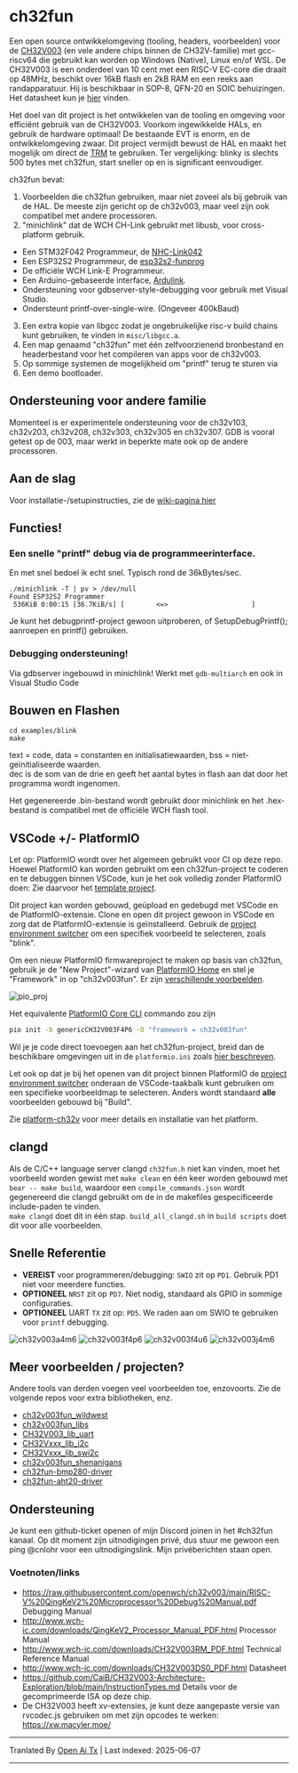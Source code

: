 # ch32fun

Een open source ontwikkelomgeving (tooling, headers, voorbeelden) voor de [CH32V003](http://www.wch-ic.com/products/CH32V003.html) (en vele andere chips binnen de CH32V-familie) met gcc-riscv64 die gebruikt kan worden op Windows (Native), Linux en/of WSL. De CH32V003 is een onderdeel van 10 cent met een RISC-V EC-core die draait op 48MHz, beschikt over 16kB flash en 2kB RAM en een reeks aan randapparatuur. Hij is beschikbaar in SOP-8, QFN-20 en SOIC behuizingen. Het datasheet kun je [hier](http://www.wch-ic.com/downloads/CH32V003DS0_PDF.html) vinden.

Het doel van dit project is het ontwikkelen van de tooling en omgeving voor efficiënt gebruik van de CH32V003. Voorkom ingewikkelde HALs, en gebruik de hardware optimaal! De bestaande EVT is enorm, en de ontwikkelomgeving zwaar. Dit project vermijdt bewust de HAL en maakt het mogelijk om direct de [TRM](http://www.wch-ic.com/downloads/CH32V003RM_PDF.html) te gebruiken. Ter vergelijking: blinky is slechts 500 bytes met ch32fun, start sneller op en is significant eenvoudiger.

ch32fun bevat:
1. Voorbeelden die ch32fun gebruiken, maar niet zoveel als bij gebruik van de HAL. De meeste zijn gericht op de ch32v003, maar veel zijn ook compatibel met andere processoren.
2. "minichlink" dat de WCH CH-Link gebruikt met libusb, voor cross-platform gebruik.
  * Een STM32F042 Programmeur, de [NHC-Link042](https://github.com/NgoHungCuong/NHC-Link042)
  * Een ESP32S2 Programmeur, de [esp32s2-funprog](https://github.com/cnlohr/esp32s2-cookbook/tree/master/ch32v003programmer)
  * De officiële WCH Link-E Programmeur.
  * Een Arduino-gebaseerde interface, [Ardulink](https://gitlab.com/BlueSyncLine/arduino-ch32v003-swio).
  * Ondersteuning voor gdbserver-style-debugging voor gebruik met Visual Studio.
  * Ondersteunt printf-over-single-wire. (Ongeveer 400kBaud)
3. Een extra kopie van libgcc zodat je ongebruikelijke risc-v build chains kunt gebruiken, te vinden in `misc/libgcc.a`.
4. Een map genaamd "ch32fun" met één zelfvoorzienend bronbestand en headerbestand voor het compileren van apps voor de ch32v003.
5. Op sommige systemen de mogelijkheid om "printf" terug te sturen via
6. Een demo bootloader.

## Ondersteuning voor andere familie

Momenteel is er experimentele ondersteuning voor de ch32v103, ch32v203, ch32v208, ch32v303, ch32v305 en ch32v307. GDB is vooral getest op de 003, maar werkt in beperkte mate ook op de andere processoren.

## Aan de slag

Voor installatie-/setupinstructies, zie de [wiki-pagina hier](https://github.com/cnlohr/ch32fun/wiki/Installation)

## Functies!

###  Een snelle "printf" debug via de programmeerinterface.

En met snel bedoel ik echt snel. Typisch rond de 36kBytes/sec.

```
./minichlink -T | pv > /dev/null
Found ESP32S2 Programmer
 536KiB 0:00:15 [36.7KiB/s] [        <=>                     ]
```

Je kunt het debugprintf-project gewoon uitproberen, of SetupDebugPrintf(); aanroepen en printf() gebruiken.

### Debugging ondersteuning!

Via gdbserver ingebouwd in minichlink! Werkt met `gdb-multiarch` en ook in Visual Studio Code

## Bouwen en Flashen

```
cd examples/blink
make
```

text = code, data = constanten en initialisatiewaarden, bss = niet-geïnitialiseerde waarden.  
dec is de som van de drie en geeft het aantal bytes in flash aan dat door het programma wordt ingenomen.

Het gegenereerde .bin-bestand wordt gebruikt door minichlink en het .hex-bestand is compatibel met de officiële WCH flash tool.

## VSCode +/- PlatformIO

Let op: PlatformIO wordt over het algemeen gebruikt voor CI op deze repo. Hoewel PlatformIO kan worden gebruikt om een ch32fun-project te coderen en te debuggen binnen VSCode, kun je het ook volledig zonder PlatformIO doen: Zie daarvoor het [template project](https://github.com/cnlohr/ch32fun/tree/master/examples/template/.vscode).

Dit project kan worden gebouwd, geüpload en gedebugd met VSCode en de PlatformIO-extensie. Clone en open dit project gewoon in VSCode en zorg dat de PlatformIO-extensie is geïnstalleerd. Gebruik de [project environment switcher](https://docs.platformio.org/en/latest/integration/ide/vscode.html#project-tasks) om een specifiek voorbeeld te selecteren, zoals "blink".

Om een nieuw PlatformIO firmwareproject te maken op basis van ch32fun, gebruik je de "New Project"-wizard van [PlatformIO Home](https://docs.platformio.org/en/latest/home/index.html) en stel je "Framework" in op "ch32v003fun". Er zijn [verschillende voorbeelden](https://github.com/Community-PIO-CH32V/platform-ch32v/tree/develop/examples/blinky-ch32v003fun).

![pio_proj](.github/pio_project_creation.png)

Het equivalente [PlatformIO Core CLI](https://docs.platformio.org/en/latest/integration/ide/vscode.html#platformio-core-cli) commando zou zijn
```sh
pio init -b genericCH32V003F4P6 -O "framework = ch32v003fun"
```

Wil je je code direct toevoegen aan het ch32fun-project, breid dan de beschikbare omgevingen uit in de `platformio.ini` zoals [hier beschreven](https://github.com/cnlohr/ch32fun/blob/49640fbccf231191aa83c6a2bbe9d385535b2d1e/platformio.ini#L48-L53).

Let ook op dat je bij het openen van dit project binnen PlatformIO de [project environment switcher](https://docs.platformio.org/en/latest/integration/ide/vscode.html#project-tasks) onderaan de VSCode-taakbalk kunt gebruiken om een specifieke voorbeeldmap te selecteren. Anders wordt standaard **alle** voorbeelden gebouwd bij "Build".

Zie [platform-ch32v](https://github.com/Community-PIO-CH32V/platform-ch32v) voor meer details en installatie van het platform.

## clangd

Als de C/C++ language server clangd `ch32fun.h` niet kan vinden, moet het voorbeeld worden gewist met `make clean` en één keer worden gebouwd met `bear -- make build`, waardoor een `compile_commands.json` wordt gegenereerd die clangd gebruikt om de in de makefiles gespecificeerde include-paden te vinden.  
`make clangd` doet dit in één stap.
`build_all_clangd.sh` in `build scripts` doet dit voor alle voorbeelden.

## Snelle Referentie
 * **VEREIST** voor programmeren/debugging: `SWIO` zit op `PD1`. Gebruik PD1 niet voor meerdere functies.
 * **OPTIONEEL** `NRST` zit op `PD7`. Niet nodig, standaard als GPIO in sommige configuraties.
 * **OPTIONEEL** UART `TX` zit op: `PD5`. We raden aan om SWIO te gebruiken voor `printf` debugging.

![ch32v003a4m6](https://raw.githubusercontent.com/Tengo10/pinout-overview/main/pinouts/CH32v003/ch32v003a4m6.svg)
![ch32v003f4p6](https://raw.githubusercontent.com/Tengo10/pinout-overview/main/pinouts/CH32v003/ch32v003f4p6.svg)
![ch32v003f4u6](https://raw.githubusercontent.com/Tengo10/pinout-overview/main/pinouts/CH32v003/ch32v003f4u6.svg)
![ch32v003j4m6](https://raw.githubusercontent.com/Tengo10/pinout-overview/main/pinouts/CH32v003/ch32v003j4m6.svg)

## Meer voorbeelden / projecten?

Andere tools van derden voegen veel voorbeelden toe, enzovoorts. Zie de volgende repos voor extra bibliotheken, enz.
 * [ch32v003fun_wildwest](https://github.com/recallmenot/ch32v003fun_wildwest)
 * [ch32v003fun_libs](https://github.com/hexeguitar/ch32v003fun_libs)
 * [CH32V003_lib_uart](https://github.com/ADBeta/CH32V003_lib_uart)
 * [CH32Vxxx_lib_i2c](https://github.com/ADBeta/CH32Vxxx_lib_i2c)
 * [CH32Vxxx_lib_swi2c](https://github.com/ADBeta/CH32Vxxx_lib_swi2c)
 * [ch32v003fun_shenanigans](https://github.com/DeadBugEngineering/ch32v003fun_shenanigans)
 * [ch32fun-bmp280-driver](https://github.com/pabloestrado/ch32fun-bmp280-driver)
 * [ch32fun-aht20-driver](https://github.com/pabloestrado/ch32fun-aht20-driver)

## Ondersteuning

Je kunt een github-ticket openen of mijn Discord joinen in het #ch32fun kanaal. Op dit moment zijn uitnodigingen privé, dus stuur me gewoon een ping @cnlohr voor een uitnodigingslink. Mijn privéberichten staan open.

### Voetnoten/links

 * https://raw.githubusercontent.com/openwch/ch32v003/main/RISC-V%20QingKeV2%20Microprocessor%20Debug%20Manual.pdf Debugging Manual
 * http://www.wch-ic.com/downloads/QingKeV2_Processor_Manual_PDF.html Processor Manual
 * http://www.wch-ic.com/downloads/CH32V003RM_PDF.html Technical Reference Manual
 * http://www.wch-ic.com/downloads/CH32V003DS0_PDF.html Datasheet
 * https://github.com/CaiB/CH32V003-Architecture-Exploration/blob/main/InstructionTypes.md Details voor de gecomprimeerde ISA op deze chip.
 * De CH32V003 heeft xv-extensies, je kunt deze aangepaste versie van rvcodec.js gebruiken om met zijn opcodes te werken: https://xw.macyler.moe/

---

Tranlated By [Open Ai Tx](https://github.com/OpenAiTx/OpenAiTx) | Last indexed: 2025-06-07

---